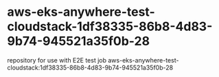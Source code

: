 # aws-eks-anywhere-test-cloudstack-1df38335-86b8-4d83-9b74-945521a35f0b-28
repository for use with E2E test job aws-eks-anywhere-test-cloudstack:1df38335-86b8-4d83-9b74-945521a35f0b-28
